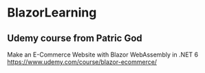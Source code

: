 # BlazorLearning

## Udemy course from Patric God <br/>
Make an E-Commerce Website with Blazor WebAssembly in .NET 6 <br/>
https://www.udemy.com/course/blazor-ecommerce/
